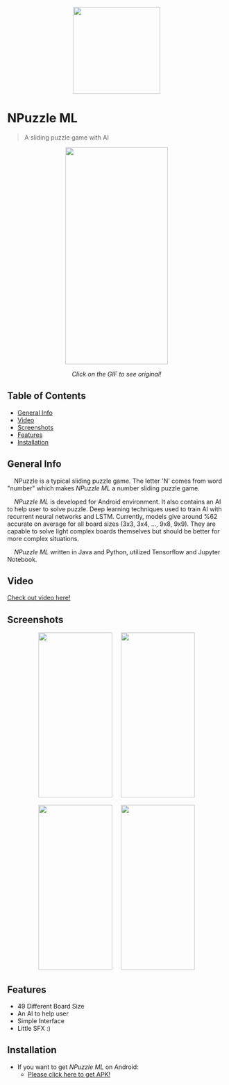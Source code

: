 <p align="center">
  <img width="200" height="200" src="https://i.imgur.com/VOIqPTP.png">
</p>

# NPuzzle ML
> A sliding puzzle game with AI

[<p align="center"><img src="https://media.giphy.com/media/XfDTe1RSPJ9vG2rZL8/giphy.gif" width="236" height="500" /></p>](https://youtu.be/Kx71ggaewSE)
<p align="center"> <i>Click on the GIF to see original!</i> </p>

## Table of Contents
* [General Info](#general-info)
* [Video](#video)
* [Screenshots](#screenshots)
* [Features](#features)
* [Installation](#installation)

## General Info
&nbsp;&nbsp;&nbsp;&nbsp;NPuzzle is a typical sliding puzzle game. The letter 'N' comes from word "number" which makes *NPuzzle ML* a number sliding puzzle game.

&nbsp;&nbsp;&nbsp;&nbsp;*NPuzzle ML* is developed for Android environment. It also contains an AI to help user to solve puzzle. Deep learning techniques used to train AI with recurrent neural networks and LSTM. Currently, models give around %62 accurate on average for all board sizes (3x3, 3x4, ..., 9x8, 9x9). They are capable to solve light complex boards themselves but should be better for more complex situations.

&nbsp;&nbsp;&nbsp;&nbsp;*NPuzzle ML* written in Java and Python, utilized Tensorflow and Jupyter Notebook.

## Video
[Check out video here!](https://youtu.be/Kx71ggaewSE)

## Screenshots
<p align="center"><img src="https://i.imgur.com/vz9Dw0q.jpg" width="170" height="380" />&nbsp;&nbsp;&nbsp;&nbsp;&nbsp;<img src="https://i.imgur.com/DwhgYLW.jpg" width="170" height="380" /></p>
<p align="center"><img src="https://i.imgur.com/yX1nNBw.jpg" width="170" height="380" />&nbsp;&nbsp;&nbsp;&nbsp;&nbsp;<img src="https://i.imgur.com/rMfETUv.jpg" width="170" height="380" /></p>

## Features
* 49 Different Board Size
* An AI to help user
* Simple Interface
* Little SFX :)


## Installation
* If you want to get *NPuzzle ML* on Android:
  * [Please click here to get APK!](https://github.com/repelliuss/NPuzzle-ML/releases/latest)
